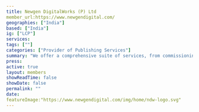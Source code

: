 ```yaml
---
title: Newgen DigitalWorks (P) Ltd
member_url:https://www.newgendigital.com/
geographies: ["India"]
based: ["India"]
ig: ["LCP"] 
services: 
tags: [""]
categories: ["Provider of Publishing Services"]
summary: "We offer a comprehensive suite of services, from commissioning to delivery, tailored for large corporate to independent and niche publishers. Our established relationships with leading publishers underscore our commitment to excellence and partnership."
press:
active: true
layout: members
showReadTime: false
showDate: false
permalink: ""
date: 
featureImage:"https://www.newgendigital.com/img/home/ndw-logo.svg"
---
```

